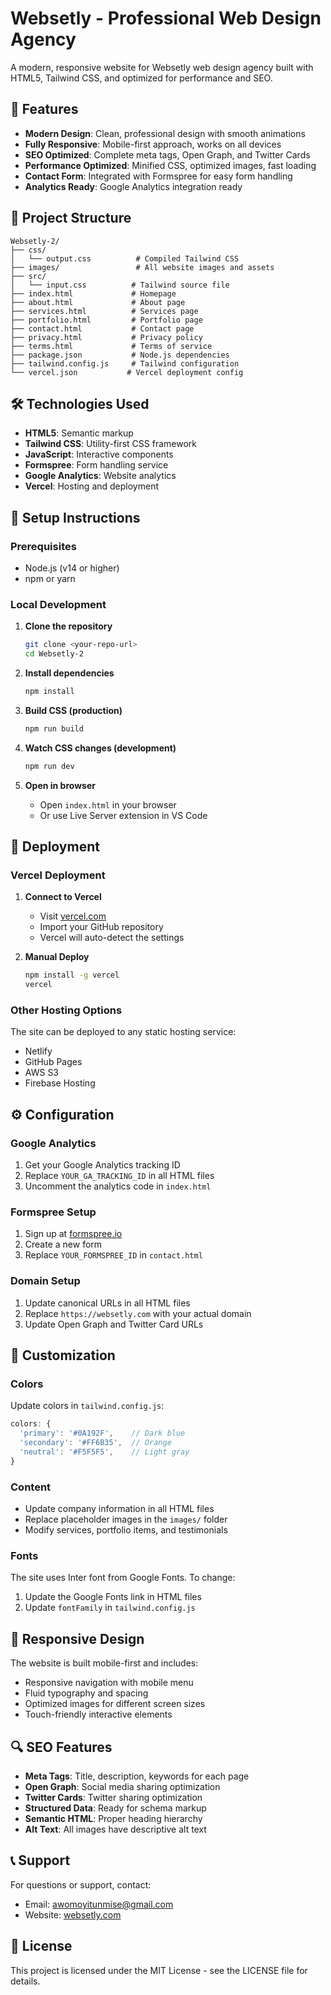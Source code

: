 # Websetly - Professional Web Design Agency

A modern, responsive website for Websetly web design agency built with HTML5, Tailwind CSS, and optimized for performance and SEO.

## 🚀 Features

- **Modern Design**: Clean, professional design with smooth animations
- **Fully Responsive**: Mobile-first approach, works on all devices
- **SEO Optimized**: Complete meta tags, Open Graph, and Twitter Cards
- **Performance Optimized**: Minified CSS, optimized images, fast loading
- **Contact Form**: Integrated with Formspree for easy form handling
- **Analytics Ready**: Google Analytics integration ready

## 📁 Project Structure

```
Websetly-2/
├── css/
│   └── output.css          # Compiled Tailwind CSS
├── images/                 # All website images and assets
├── src/
│   └── input.css          # Tailwind source file
├── index.html             # Homepage
├── about.html             # About page
├── services.html          # Services page
├── portfolio.html         # Portfolio page
├── contact.html           # Contact page
├── privacy.html           # Privacy policy
├── terms.html             # Terms of service
├── package.json           # Node.js dependencies
├── tailwind.config.js     # Tailwind configuration
└── vercel.json           # Vercel deployment config
```

## 🛠️ Technologies Used

- **HTML5**: Semantic markup
- **Tailwind CSS**: Utility-first CSS framework
- **JavaScript**: Interactive components
- **Formspree**: Form handling service
- **Google Analytics**: Website analytics
- **Vercel**: Hosting and deployment

## 📝 Setup Instructions

### Prerequisites
- Node.js (v14 or higher)
- npm or yarn

### Local Development

1. **Clone the repository**
   ```bash
   git clone <your-repo-url>
   cd Websetly-2
   ```

2. **Install dependencies**
   ```bash
   npm install
   ```

3. **Build CSS (production)**
   ```bash
   npm run build
   ```

4. **Watch CSS changes (development)**
   ```bash
   npm run dev
   ```

5. **Open in browser**
   - Open `index.html` in your browser
   - Or use Live Server extension in VS Code

## 🚀 Deployment

### Vercel Deployment

1. **Connect to Vercel**
   - Visit [vercel.com](https://vercel.com)
   - Import your GitHub repository
   - Vercel will auto-detect the settings

2. **Manual Deploy**
   ```bash
   npm install -g vercel
   vercel
   ```

### Other Hosting Options

The site can be deployed to any static hosting service:
- Netlify
- GitHub Pages
- AWS S3
- Firebase Hosting

## ⚙️ Configuration

### Google Analytics
1. Get your Google Analytics tracking ID
2. Replace `YOUR_GA_TRACKING_ID` in all HTML files
3. Uncomment the analytics code in `index.html`

### Formspree Setup
1. Sign up at [formspree.io](https://formspree.io)
2. Create a new form
3. Replace `YOUR_FORMSPREE_ID` in `contact.html`

### Domain Setup
1. Update canonical URLs in all HTML files
2. Replace `https://websetly.com` with your actual domain
3. Update Open Graph and Twitter Card URLs

## 🎨 Customization

### Colors
Update colors in `tailwind.config.js`:
```javascript
colors: {
  'primary': '#0A192F',    // Dark blue
  'secondary': '#FF6B35',  // Orange
  'neutral': '#F5F5F5',    // Light gray
}
```

### Content
- Update company information in all HTML files
- Replace placeholder images in the `images/` folder
- Modify services, portfolio items, and testimonials

### Fonts
The site uses Inter font from Google Fonts. To change:
1. Update the Google Fonts link in HTML files
2. Update `fontFamily` in `tailwind.config.js`

## 📱 Responsive Design

The website is built mobile-first and includes:
- Responsive navigation with mobile menu
- Fluid typography and spacing
- Optimized images for different screen sizes
- Touch-friendly interactive elements

## 🔍 SEO Features

- **Meta Tags**: Title, description, keywords for each page
- **Open Graph**: Social media sharing optimization
- **Twitter Cards**: Twitter sharing optimization
- **Structured Data**: Ready for schema markup
- **Semantic HTML**: Proper heading hierarchy
- **Alt Text**: All images have descriptive alt text

## 📞 Support

For questions or support, contact:
- Email: awomoyitunmise@gmail.com
- Website: [websetly.com](https://websetly.com)

## 📄 License

This project is licensed under the MIT License - see the LICENSE file for details.
